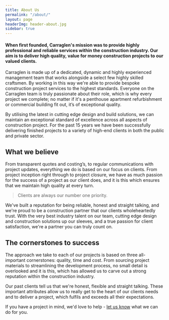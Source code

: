 ```yaml
---
title: About Us
permalink: "/about/"
layout: page
headerImg: header-about.jpg
sidebar: true
---
```


#### When first founded, Carraglen's mission was to provide highly professional and reliable services within the construction industry. Our aim is to deliver high quality, value for money construction projects to our valued clients.

Carraglen is made up of a dedicated, dynamic and highly experienced management team that works alongside a select few highly skilled craftsmen. By working in this way we're able to provide bespoke construction project services to the highest standards. Everyone on the Carraglen team is truly passionate about their role, which is why every project we complete; no matter if it's a penthouse apartment refurbishment or commercial building fit out, it’s of exceptional quality.

By utilising the latest in cutting edge design and build solutions, we can maintain an exceptional standard of excellence across all aspects of construction project. For the past 15 years we have been successfully delivering finished projects to a variety of high-end clients in both the public and private sector.

## What we believe

From transparent quotes and costing’s, to regular communications with project updates, everything we do is based on our focus on clients. From project inception right through to project closure, we have as much passion for the success of a project as our client does, and it is this which ensures that we maintain high quality at every turn.

> Clients are always our number one priority.

We've built a reputation for being reliable, honest and straight talking, and we're proud to be a construction partner that our clients wholeheartedly trust. With the very best industry talent on our team, cutting edge design and construction solutions up our sleeves, and a true passion for client satisfaction, we're a partner you can truly count on.

## The cornerstones to success

The approach we take to each of our projects is based on three all-important cornerstones: quality, time and cost. From sourcing project materials to streamlining the development process, no small detail is overlooked and it is this, which has allowed us to carve out a strong reputation within the construction industry.

Our past clients tell us that we're honest, flexible and straight talking. These important attributes allow us to really get to the heart of our clients needs and to deliver a project, which fulfils and exceeds all their expectations.

If you have a project in mind, we'd love to help - [let us know](/contact) what we can do for you.
